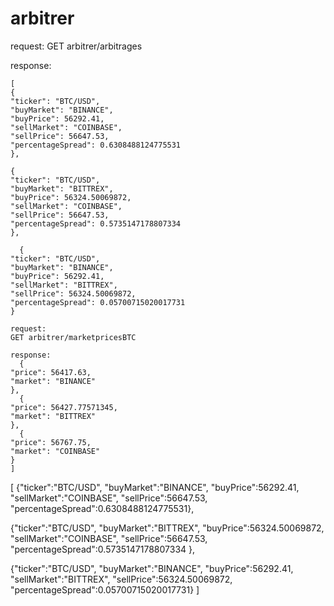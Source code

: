 # arbitrer

request:
GET arbitrer/arbitrages

response:
```
[
{
"ticker": "BTC/USD",
"buyMarket": "BINANCE",
"buyPrice": 56292.41,
"sellMarket": "COINBASE",
"sellPrice": 56647.53,
"percentageSpread": 0.6308488124775531
},

{
"ticker": "BTC/USD",
"buyMarket": "BITTREX",
"buyPrice": 56324.50069872,
"sellMarket": "COINBASE",
"sellPrice": 56647.53,
"percentageSpread": 0.5735147178807334
},

  {
"ticker": "BTC/USD",
"buyMarket": "BINANCE",
"buyPrice": 56292.41,
"sellMarket": "BITTREX",
"sellPrice": 56324.50069872,
"percentageSpread": 0.05700715020017731
}

request:
GET arbitrer/marketpricesBTC

response:
  {
"price": 56417.63,
"market": "BINANCE"
},
  {
"price": 56427.77571345,
"market": "BITTREX"
},
  {
"price": 56767.75,
"market": "COINBASE"
}
]
```

[
   {"ticker":"BTC/USD", "buyMarket":"BINANCE", "buyPrice":56292.41, "sellMarket":"COINBASE", "sellPrice":56647.53, "percentageSpread":0.6308488124775531},
   
   {"ticker":"BTC/USD", "buyMarket":"BITTREX", "buyPrice":56324.50069872, "sellMarket":"COINBASE", "sellPrice":56647.53, "percentageSpread":0.5735147178807334 },
   
   {"ticker":"BTC/USD", "buyMarket":"BINANCE", "buyPrice":56292.41, "sellMarket":"BITTREX", "sellPrice":56324.50069872, "percentageSpread":0.05700715020017731}
]

